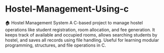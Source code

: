 # Hostel-Management-Using-c
🏠 Hostel Management System  A C-based project to manage hostel operations like student registration, room allocation, and fee generation. It keeps track of available and occupied rooms, allows searching students by hostel, and saves all records using file handling. Useful for learning modular programming, structures, and file operations in C.
